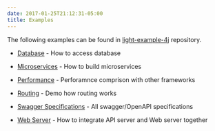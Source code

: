 ```yaml
---
date: 2017-01-25T21:12:31-05:00
title: Examples
---
```


The following examples can be found in [light-example-4j](https://github.com/networknt/light-example-4j) repository.

* [Database](https://networknt.github.io/light-4j/example/database/) - How to access database

* [Microservices](https://networknt.github.io/light-4j/example/microservices/) - How to build microservices

* [Performance](https://networknt.github.io/light-4j/example/performance/) - Perforamnce comprison with other frameworks

* [Routing](https://networknt.github.io/light-4j/example/routing/) - Demo how routing works

* [Swagger Specifications](https://github.com/networknt/model-config/tree/master/rest) - All swagger/OpenAPI specifications

* [Web Server](https://networknt.github.io/light-4j/example/webserver/) - How to integrate API server and Web server together




